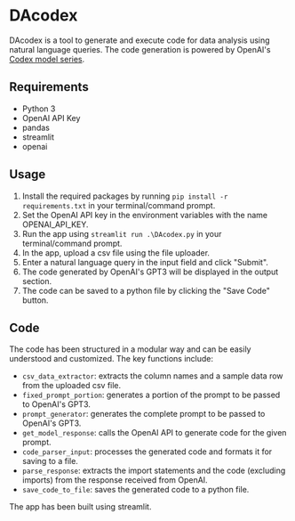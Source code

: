 <!DOCTYPE html>
<html>
  <head>
    <meta charset="UTF-8">
  </head>
  <body>
    <h1>DAcodex</h1>
    <p>DAcodex is a tool to generate and execute code for data analysis using natural language queries. The code generation is powered by OpenAI's <a href=https://platform.openai.com/docs/guides/code>Codex model series</a>.</p>
    
 <h2>Requirements</h2>
<ul>
  <li>Python 3</li>
  <li>OpenAI API Key</li>
  <li>pandas</li>
  <li>streamlit</li>
  <li>openai</li>
</ul>

<h2>Usage</h2>
<ol>
  <li>Install the required packages by running <code>pip install -r requirements.txt</code> in your terminal/command prompt.</li>
  <li>Set the OpenAI API key in the environment variables with the name OPENAI_API_KEY.</li>
  <li>Run the app using <code>streamlit run .\DAcodex.py</code> in your terminal/command prompt.</li>
  <li>In the app, upload a csv file using the file uploader.</li>
  <li>Enter a natural language query in the input field and click "Submit".</li>
  <li>The code generated by OpenAI's GPT3 will be displayed in the output section.</li>
  <li>The code can be saved to a python file by clicking the "Save Code" button.</li>
</ol>

<h2>Code</h2>
<p>The code has been structured in a modular way and can be easily understood and customized. The key functions include:</p>
<ul>
  <li><code>csv_data_extractor</code>: extracts the column names and a sample data row from the uploaded csv file.</li>
  <li><code>fixed_prompt_portion</code>: generates a portion of the prompt to be passed to OpenAI's GPT3.</li>
  <li><code>prompt_generator</code>: generates the complete prompt to be passed to OpenAI's GPT3.</li>
  <li><code>get_model_response</code>: calls the OpenAI API to generate code for the given prompt.</li>
  <li><code>code_parser_input</code>: processes the generated code and formats it for saving to a file.</li>
  <li><code>parse_response</code>: extracts the import statements and the code (excluding imports) from the response received from OpenAI.</li>
  <li><code>save_code_to_file</code>: saves the generated code to a python file.</li>
</ul>
<p>The app has been built using streamlit.</p>
  </body>
</html>
